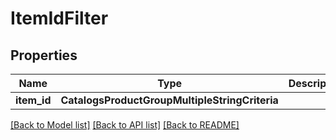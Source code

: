 # ItemIdFilter


## Properties
Name | Type | Description | Notes
------------ | ------------- | ------------- | -------------
**item_id** | **CatalogsProductGroupMultipleStringCriteria** |  | 

[[Back to Model list]](../README.md#documentation-for-models) [[Back to API list]](../README.md#documentation-for-api-endpoints) [[Back to README]](../README.md)


